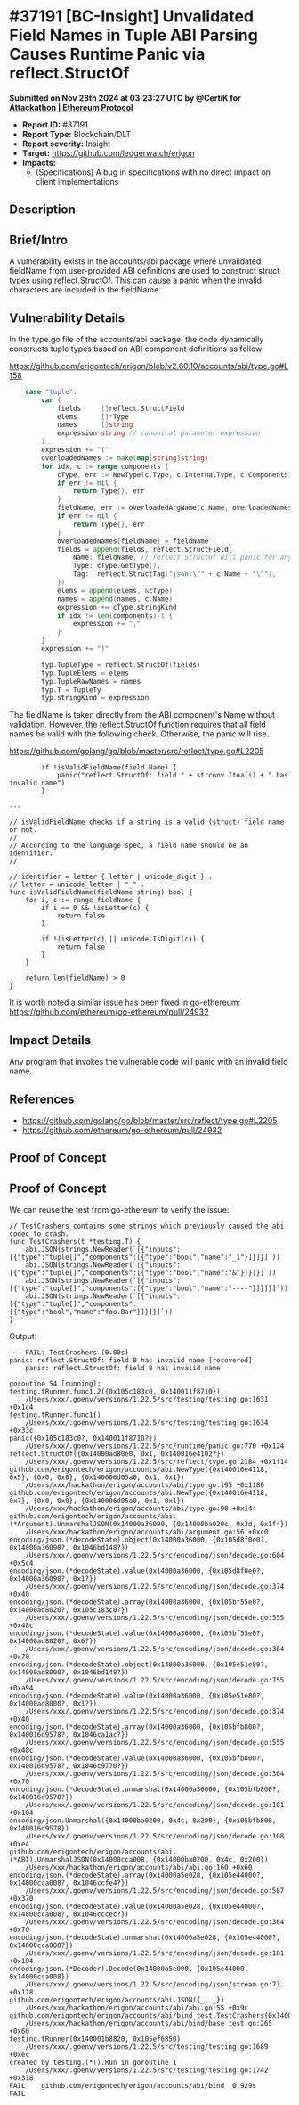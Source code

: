 # #37191 \[BC-Insight] Unvalidated Field Names in Tuple ABI Parsing Causes Runtime Panic via reflect.StructOf

**Submitted on Nov 28th 2024 at 03:23:27 UTC by @CertiK for** [**Attackathon | Ethereum Protocol**](https://immunefi.com/audit-competition/ethereum-protocol-attackathon)

* **Report ID:** #37191
* **Report Type:** Blockchain/DLT
* **Report severity:** Insight
* **Target:** https://github.com/ledgerwatch/erigon
* **Impacts:**
  * (Specifications) A bug in specifications with no direct impact on client implementations

## Description

## Brief/Intro

A vulnerability exists in the accounts/abi package where unvalidated fieldName from user-provided ABI definitions are used to construct struct types using reflect.StructOf. This can cause a panic when the invalid characters are included in the fieldName.

## Vulnerability Details

In the type.go file of the accounts/abi package, the code dynamically constructs tuple types based on ABI component definitions as follow:

https://github.com/erigontech/erigon/blob/v2.60.10/accounts/abi/type.go#L158

```go
	case "tuple":
		var (
			fields     []reflect.StructField
			elems      []*Type
			names      []string
			expression string // canonical parameter expression
		)
		expression += "("
		overloadedNames := make(map[string]string)
		for idx, c := range components {
			cType, err := NewType(c.Type, c.InternalType, c.Components)
			if err != nil {
				return Type{}, err
			}
			fieldName, err := overloadedArgName(c.Name, overloadedNames)
			if err != nil {
				return Type{}, err
			}
			overloadedNames[fieldName] = fieldName
			fields = append(fields, reflect.StructField{
				Name: fieldName, // reflect.StructOf will panic for any exported field.
				Type: cType.GetType(),
				Tag:  reflect.StructTag("json:\"" + c.Name + "\""),
			})
			elems = append(elems, &cType)
			names = append(names, c.Name)
			expression += cType.stringKind
			if idx != len(components)-1 {
				expression += ","
			}
		}
		expression += ")"

		typ.TupleType = reflect.StructOf(fields)
		typ.TupleElems = elems
		typ.TupleRawNames = names
		typ.T = TupleTy
		typ.stringKind = expression

```

The fieldName is taken directly from the ABI component's Name without validation. However, the reflect.StructOf function requires that all field names be valid with the following check. Otherwise, the panic will rise.

https://github.com/golang/go/blob/master/src/reflect/type.go#L2205

```
		if !isValidFieldName(field.Name) {
			panic("reflect.StructOf: field " + strconv.Itoa(i) + " has invalid name")
		}

---

// isValidFieldName checks if a string is a valid (struct) field name or not.
//
// According to the language spec, a field name should be an identifier.
//

// identifier = letter { letter | unicode_digit } .
// letter = unicode_letter | "_" .
func isValidFieldName(fieldName string) bool {
	for i, c := range fieldName {
		if i == 0 && !isLetter(c) {
			return false
		}

		if !(isLetter(c) || unicode.IsDigit(c)) {
			return false
		}
	}

	return len(fieldName) > 0
}

```

It is worth noted a similar issue has been fixed in go-ethereum: https://github.com/ethereum/go-ethereum/pull/24932

## Impact Details

Any program that invokes the vulnerable code will panic with an invalid field name.

## References

* https://github.com/golang/go/blob/master/src/reflect/type.go#L2205
* https://github.com/ethereum/go-ethereum/pull/24932

## Proof of Concept

## Proof of Concept

We can reuse the test from go-ethereum to verify the issue:

```
// TestCrashers contains some strings which previously caused the abi codec to crash.
func TestCrashers(t *testing.T) {
	abi.JSON(strings.NewReader(`[{"inputs":[{"type":"tuple[]","components":[{"type":"bool","name":"_1"}]}]}]`))
	abi.JSON(strings.NewReader(`[{"inputs":[{"type":"tuple[]","components":[{"type":"bool","name":"&"}]}]}]`))
	abi.JSON(strings.NewReader(`[{"inputs":[{"type":"tuple[]","components":[{"type":"bool","name":"----"}]}]}]`))
	abi.JSON(strings.NewReader(`[{"inputs":[{"type":"tuple[]","components":[{"type":"bool","name":"foo.Bar"}]}]}]`))
}
```

Output:

```
--- FAIL: TestCrashers (0.00s)
panic: reflect.StructOf: field 0 has invalid name [recovered]
	panic: reflect.StructOf: field 0 has invalid name

goroutine 54 [running]:
testing.tRunner.func1.2({0x105c183c0, 0x140011f8710})
	/Users/xxx/.goenv/versions/1.22.5/src/testing/testing.go:1631 +0x1c4
testing.tRunner.func1()
	/Users/xxx/.goenv/versions/1.22.5/src/testing/testing.go:1634 +0x33c
panic({0x105c183c0?, 0x140011f8710?})
	/Users/xxx/.goenv/versions/1.22.5/src/runtime/panic.go:770 +0x124
reflect.StructOf({0x14000ad80e0, 0x1, 0x140016e4102?})
	/Users/xxx/.goenv/versions/1.22.5/src/reflect/type.go:2184 +0x1f14
github.com/erigontech/erigon/accounts/abi.NewType({0x140016e4118, 0x5}, {0x0, 0x0}, {0x140006d05a0, 0x1, 0x1})
	/Users/xxx/hackathon/erigon/accounts/abi/type.go:195 +0x1180
github.com/erigontech/erigon/accounts/abi.NewType({0x140016e4118, 0x7}, {0x0, 0x0}, {0x140006d05a0, 0x1, 0x1})
	/Users/xxx/hackathon/erigon/accounts/abi/type.go:90 +0x144
github.com/erigontech/erigon/accounts/abi.(*Argument).UnmarshalJSON(0x14000a36090, {0x14000ba020c, 0x3d, 0x1f4})
	/Users/xxx/hackathon/erigon/accounts/abi/argument.go:56 +0xc0
encoding/json.(*decodeState).object(0x14000a36000, {0x105d8f0e0?, 0x14000a36090?, 0x1046bd148?})
	/Users/xxx/.goenv/versions/1.22.5/src/encoding/json/decode.go:604 +0x5c4
encoding/json.(*decodeState).value(0x14000a36000, {0x105d8f0e0?, 0x14000a36090?, 0x1?})
	/Users/xxx/.goenv/versions/1.22.5/src/encoding/json/decode.go:374 +0x40
encoding/json.(*decodeState).array(0x14000a36000, {0x105bf55e0?, 0x14000ad8020?, 0x105c183c0?})
	/Users/xxx/.goenv/versions/1.22.5/src/encoding/json/decode.go:555 +0x48c
encoding/json.(*decodeState).value(0x14000a36000, {0x105bf55e0?, 0x14000ad8020?, 0x6?})
	/Users/xxx/.goenv/versions/1.22.5/src/encoding/json/decode.go:364 +0x70
encoding/json.(*decodeState).object(0x14000a36000, {0x105e51e80?, 0x14000ad8000?, 0x1046bd148?})
	/Users/xxx/.goenv/versions/1.22.5/src/encoding/json/decode.go:755 +0xa94
encoding/json.(*decodeState).value(0x14000a36000, {0x105e51e80?, 0x14000ad8000?, 0x1?})
	/Users/xxx/.goenv/versions/1.22.5/src/encoding/json/decode.go:374 +0x40
encoding/json.(*decodeState).array(0x14000a36000, {0x105bfb800?, 0x140016d9578?, 0x1046ca1ac?})
	/Users/xxx/.goenv/versions/1.22.5/src/encoding/json/decode.go:555 +0x48c
encoding/json.(*decodeState).value(0x14000a36000, {0x105bfb800?, 0x140016d9578?, 0x1046c9770?})
	/Users/xxx/.goenv/versions/1.22.5/src/encoding/json/decode.go:364 +0x70
encoding/json.(*decodeState).unmarshal(0x14000a36000, {0x105bfb800?, 0x140016d9578?})
	/Users/xxx/.goenv/versions/1.22.5/src/encoding/json/decode.go:181 +0x104
encoding/json.Unmarshal({0x14000ba0200, 0x4c, 0x200}, {0x105bfb800, 0x140016d9578})
	/Users/xxx/.goenv/versions/1.22.5/src/encoding/json/decode.go:108 +0xe4
github.com/erigontech/erigon/accounts/abi.(*ABI).UnmarshalJSON(0x14000cca008, {0x14000ba0200, 0x4c, 0x200})
	/Users/xxx/hackathon/erigon/accounts/abi/abi.go:160 +0x60
encoding/json.(*decodeState).array(0x14000a5e028, {0x105e44000?, 0x14000cca008?, 0x1046ccfe4?})
	/Users/xxx/.goenv/versions/1.22.5/src/encoding/json/decode.go:507 +0x370
encoding/json.(*decodeState).value(0x14000a5e028, {0x105e44000?, 0x14000cca008?, 0x1046cccec?})
	/Users/xxx/.goenv/versions/1.22.5/src/encoding/json/decode.go:364 +0x70
encoding/json.(*decodeState).unmarshal(0x14000a5e028, {0x105e44000?, 0x14000cca008?})
	/Users/xxx/.goenv/versions/1.22.5/src/encoding/json/decode.go:181 +0x104
encoding/json.(*Decoder).Decode(0x14000a5e000, {0x105e44000, 0x14000cca008})
	/Users/xxx/.goenv/versions/1.22.5/src/encoding/json/stream.go:73 +0x118
github.com/erigontech/erigon/accounts/abi.JSON({_, _})
	/Users/xxx/hackathon/erigon/accounts/abi/abi.go:55 +0x9c
github.com/erigontech/erigon/accounts/abi/bind_test.TestCrashers(0x140001b8820?)
	/Users/xxx/hackathon/erigon/accounts/abi/bind/base_test.go:265 +0x60
testing.tRunner(0x140001b8820, 0x105ef6850)
	/Users/xxx/.goenv/versions/1.22.5/src/testing/testing.go:1689 +0xec
created by testing.(*T).Run in goroutine 1
	/Users/xxx/.goenv/versions/1.22.5/src/testing/testing.go:1742 +0x318
FAIL	github.com/erigontech/erigon/accounts/abi/bind	0.929s
FAIL
```
